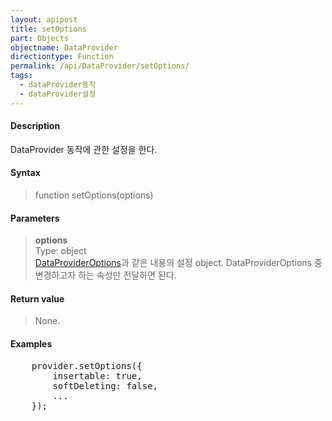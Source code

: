 ```yaml
---
layout: apipost
title: setOptions
part: Objects
objectname: DataProvider
directiontype: Function
permalink: /api/DataProvider/setOptions/
tags:
  - dataProvider동작
  - dataProvider설정
---
```



#### Description

 DataProvider 동작에 관한 설정을 한다.  

#### Syntax

> function setOptions(options)  

#### Parameters

> **options**  
> Type: object  
> [DataProviderOptions](/api/types/DataProviderOptions/)과 같은 내용의 설정 object. DataProviderOptions 중 변경하고자 하는 속성만 전달하면 된다.  

#### Return value

> None.  

#### Examples 

<pre class="prettyprint">
    provider.setOptions({
        insertable: true,
        softDeleting: false,
        ...
    });
</pre>

